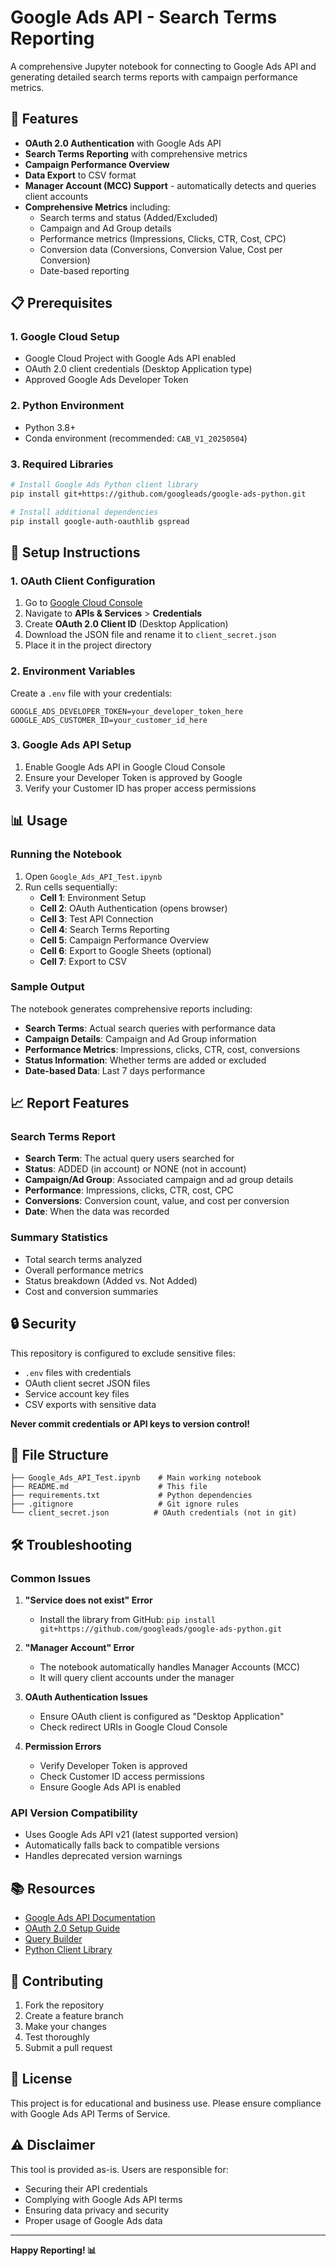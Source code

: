 # Google Ads API - Search Terms Reporting

A comprehensive Jupyter notebook for connecting to Google Ads API and generating detailed search terms reports with campaign performance metrics.

## 🚀 Features

- **OAuth 2.0 Authentication** with Google Ads API
- **Search Terms Reporting** with comprehensive metrics
- **Campaign Performance Overview**
- **Data Export** to CSV format
- **Manager Account (MCC) Support** - automatically detects and queries client accounts
- **Comprehensive Metrics** including:
  - Search terms and status (Added/Excluded)
  - Campaign and Ad Group details
  - Performance metrics (Impressions, Clicks, CTR, Cost, CPC)
  - Conversion data (Conversions, Conversion Value, Cost per Conversion)
  - Date-based reporting

## 📋 Prerequisites

### 1. Google Cloud Setup
- Google Cloud Project with Google Ads API enabled
- OAuth 2.0 client credentials (Desktop Application type)
- Approved Google Ads Developer Token

### 2. Python Environment
- Python 3.8+ 
- Conda environment (recommended: `CAB_V1_20250504`)

### 3. Required Libraries
```bash
# Install Google Ads Python client library
pip install git+https://github.com/googleads/google-ads-python.git

# Install additional dependencies
pip install google-auth-oauthlib gspread
```

## 🔧 Setup Instructions

### 1. OAuth Client Configuration
1. Go to [Google Cloud Console](https://console.cloud.google.com/)
2. Navigate to **APIs & Services** > **Credentials**
3. Create **OAuth 2.0 Client ID** (Desktop Application)
4. Download the JSON file and rename it to `client_secret.json`
5. Place it in the project directory

### 2. Environment Variables
Create a `.env` file with your credentials:
```env
GOOGLE_ADS_DEVELOPER_TOKEN=your_developer_token_here
GOOGLE_ADS_CUSTOMER_ID=your_customer_id_here
```

### 3. Google Ads API Setup
1. Enable Google Ads API in Google Cloud Console
2. Ensure your Developer Token is approved by Google
3. Verify your Customer ID has proper access permissions

## 📊 Usage

### Running the Notebook
1. Open `Google_Ads_API_Test.ipynb`
2. Run cells sequentially:
   - **Cell 1**: Environment Setup
   - **Cell 2**: OAuth Authentication (opens browser)
   - **Cell 3**: Test API Connection
   - **Cell 4**: Search Terms Reporting
   - **Cell 5**: Campaign Performance Overview
   - **Cell 6**: Export to Google Sheets (optional)
   - **Cell 7**: Export to CSV

### Sample Output
The notebook generates comprehensive reports including:
- **Search Terms**: Actual search queries with performance data
- **Campaign Details**: Campaign and Ad Group information
- **Performance Metrics**: Impressions, clicks, CTR, cost, conversions
- **Status Information**: Whether terms are added or excluded
- **Date-based Data**: Last 7 days performance

## 📈 Report Features

### Search Terms Report
- **Search Term**: The actual query users searched for
- **Status**: ADDED (in account) or NONE (not in account)
- **Campaign/Ad Group**: Associated campaign and ad group details
- **Performance**: Impressions, clicks, CTR, cost, CPC
- **Conversions**: Conversion count, value, and cost per conversion
- **Date**: When the data was recorded

### Summary Statistics
- Total search terms analyzed
- Overall performance metrics
- Status breakdown (Added vs. Not Added)
- Cost and conversion summaries

## 🔒 Security

This repository is configured to exclude sensitive files:
- `.env` files with credentials
- OAuth client secret JSON files
- Service account key files
- CSV exports with sensitive data

**Never commit credentials or API keys to version control!**

## 📁 File Structure

```
├── Google_Ads_API_Test.ipynb    # Main working notebook
├── README.md                    # This file
├── requirements.txt             # Python dependencies
├── .gitignore                   # Git ignore rules
└── client_secret.json          # OAuth credentials (not in git)
```

## 🛠️ Troubleshooting

### Common Issues

1. **"Service does not exist" Error**
   - Install the library from GitHub: `pip install git+https://github.com/googleads/google-ads-python.git`

2. **"Manager Account" Error**
   - The notebook automatically handles Manager Accounts (MCC)
   - It will query client accounts under the manager

3. **OAuth Authentication Issues**
   - Ensure OAuth client is configured as "Desktop Application"
   - Check redirect URIs in Google Cloud Console

4. **Permission Errors**
   - Verify Developer Token is approved
   - Check Customer ID access permissions
   - Ensure Google Ads API is enabled

### API Version Compatibility
- Uses Google Ads API v21 (latest supported version)
- Automatically falls back to compatible versions
- Handles deprecated version warnings

## 📚 Resources

- [Google Ads API Documentation](https://developers.google.com/google-ads/api/docs)
- [OAuth 2.0 Setup Guide](https://developers.google.com/google-ads/api/docs/client-libs/python/oauth-web)
- [Query Builder](https://developers.google.com/google-ads/api/fields/overview)
- [Python Client Library](https://developers.google.com/google-ads/api/docs/client-libs/python)

## 🤝 Contributing

1. Fork the repository
2. Create a feature branch
3. Make your changes
4. Test thoroughly
5. Submit a pull request

## 📄 License

This project is for educational and business use. Please ensure compliance with Google Ads API Terms of Service.

## ⚠️ Disclaimer

This tool is provided as-is. Users are responsible for:
- Securing their API credentials
- Complying with Google Ads API terms
- Ensuring data privacy and security
- Proper usage of Google Ads data

---

**Happy Reporting! 📊**